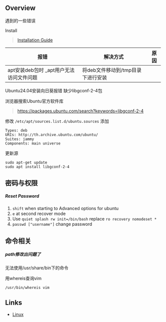 ## Overview

遇到的一些错误



Install

>  [Installation Guide](https://installati.one/)



<table>
  <thead>
    <tr>
      <th>报错</th>
      <th>解决方式</th>
      <th>原因</th>
    </tr>
  </thead>
  <tbody>
    <tr>
      <td>apt安装deb包时 _apt用户无法访问文件问题</td>
      <td>将deb文件移动到/tmp目录下进行安装</td>
      <td></td>
    </tr>
  </tbody>
</table>



Ubuntu24.04安装向日葵报错 缺少libgconf-2-4包

浏览器搜索Ubuntu官方软件库

> https://packages.ubuntu.com/search?keywords=libgconf-2-4



修改 `/etc/apt/sources.list.d/ubuntu.sources` 添加

```properties
Types: deb
URIs: http://th.archive.ubuntu.com/ubuntu/
Suites: jammy
Components: main universe
```



更新源

```shell
sudo apt-get update
sudo apt install libgconf-2-4
```









## 密码与权限



##### Reset Password

1. `shift` when starting to Advanced options for ubuntu
2. `e` at second recover mode 
3. Use `quiet splash rw init=/bin/bash` replace `ro recovery nomodeset *`
4. `passwd ["username"]` change password


## 命令相关

##### path修改出问题了

无法使用/usr/share/bin下的命令

用whereis查询vim

```shell
/usr/bin/whereis vim
```



## Links

- [Linux](/docs/CS/OS/Linux/Linux.md)

